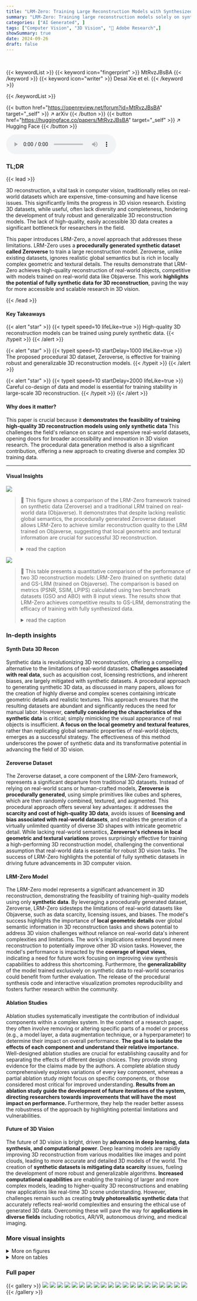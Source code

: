 ```yaml
---
title: "LRM-Zero: Training Large Reconstruction Models with Synthesized Data"
summary: "LRM-Zero: Training large reconstruction models solely on synthetic data, achieving quality comparable to real-data trained models."
categories: ["AI Generated", ]
tags: ["Computer Vision", "3D Vision", "🏢 Adobe Research",]
showSummary: true
date: 2024-09-26
draft: false
---
```


<br>

{{< keywordList >}}
{{< keyword icon="fingerprint" >}} MtRvzJBsBA {{< /keyword >}}
{{< keyword icon="writer" >}} Desai Xie et el. {{< /keyword >}}
 
{{< /keywordList >}}

{{< button href="https://openreview.net/forum?id=MtRvzJBsBA" target="_self" >}}
↗ arXiv
{{< /button >}}
{{< button href="https://huggingface.co/papers/MtRvzJBsBA" target="_self" >}}
↗ Hugging Face
{{< /button >}}



<audio controls>
    <source src="https://ai-paper-reviewer.com/MtRvzJBsBA/podcast.wav" type="audio/wav">
    Your browser does not support the audio element.
</audio>


### TL;DR


{{< lead >}}

3D reconstruction, a vital task in computer vision, traditionally relies on real-world datasets which are expensive, time-consuming and have license issues.  This significantly limits the progress in 3D vision research. Existing 3D datasets, while useful, often lack diversity and completeness, hindering the development of truly robust and generalizable 3D reconstruction models.  The lack of high-quality, easily accessible 3D data creates a significant bottleneck for researchers in the field.



This paper introduces LRM-Zero, a novel approach that addresses these limitations. LRM-Zero uses a **procedurally generated synthetic dataset called Zeroverse** to train a large reconstruction model. Zeroverse, unlike existing datasets, ignores realistic global semantics but is rich in locally complex geometric and textural details.  The results demonstrate that LRM-Zero achieves high-quality reconstruction of real-world objects, competitive with models trained on real-world data like Objaverse. This work **highlights the potential of fully synthetic data for 3D reconstruction**, paving the way for more accessible and scalable research in 3D vision.

{{< /lead >}}


#### Key Takeaways

{{< alert "star" >}}
{{< typeit speed=10 lifeLike=true >}} High-quality 3D reconstruction models can be trained using purely synthetic data. {{< /typeit >}}
{{< /alert >}}

{{< alert "star" >}}
{{< typeit speed=10 startDelay=1000 lifeLike=true >}} The proposed procedural 3D dataset, Zeroverse, is effective for training robust and generalizable 3D reconstruction models. {{< /typeit >}}
{{< /alert >}}

{{< alert "star" >}}
{{< typeit speed=10 startDelay=2000 lifeLike=true >}} Careful co-design of data and model is essential for training stability in large-scale 3D reconstruction. {{< /typeit >}}
{{< /alert >}}

#### Why does it matter?
This paper is crucial because it **demonstrates the feasibility of training high-quality 3D reconstruction models using only synthetic data**  This challenges the field's reliance on scarce and expensive real-world datasets, opening doors for broader accessibility and innovation in 3D vision research. The procedural data generation method is also a significant contribution, offering a new approach to creating diverse and complex 3D training data.

------
#### Visual Insights



![](https://ai-paper-reviewer.com/MtRvzJBsBA/figures_1_1.jpg)

> 🔼 This figure shows a comparison of the LRM-Zero framework trained on synthetic data (Zeroverse) and a traditional LRM trained on real-world data (Objaverse).  It demonstrates that despite lacking realistic global semantics, the procedurally generated Zeroverse dataset allows LRM-Zero to achieve similar reconstruction quality to the LRM trained on Objaverse, suggesting that local geometric and textural information are crucial for successful 3D reconstruction.
> <details>
> <summary>read the caption</summary>
> Figure 1: We present our LRM-Zero framework trained with synthesized procedural data Zeroverse. Zeroverse (top left) is created from random primitives with textures and augmentations, thus it does not contain semantical information as in Objaverse (bottom left). Nevertheless, when training with the same large reconstruction model architecture [107] on both datasets, LRM-Zero can match objaverse-trained LRM's (denoted as ‘LRM') visual quality (right part) of reconstructions. A possible explanation is that 3D reconstruction, although serves as a core task in 3D vision, rely mostly on local information instead of global semantics. Reconstruction is visualized with RGB and position-based renderings, and interactive viewers can be found on our website.
> </details>





![](https://ai-paper-reviewer.com/MtRvzJBsBA/tables_4_1.jpg)

> 🔼 This table presents a quantitative comparison of the performance of two 3D reconstruction models: LRM-Zero (trained on synthetic data) and GS-LRM (trained on Objaverse).  The comparison is based on metrics (PSNR, SSIM, LPIPS) calculated using two benchmark datasets (GSO and ABO) with 8 input views.  The results show that LRM-Zero achieves competitive results to GS-LRM, demonstrating the efficacy of training with fully synthesized data.
> <details>
> <summary>read the caption</summary>
> Table 1: Quantitative results comparing LRM-Zero with GS-LRM [107] (trained on Objaverse) under the 8-input-view setting. We use GSO [28] and ABO [18] evaluation datasets and PSNR, SSIM, and LPIPS [108] metrics. LRM-Zero demonstrates competitive performance against GS-LRM.
> </details>





### In-depth insights


#### Synth Data 3D Recon
Synthetic data is revolutionizing 3D reconstruction, offering a compelling alternative to the limitations of real-world datasets.  **Challenges associated with real data**, such as acquisition cost, licensing restrictions, and inherent biases, are largely mitigated with synthetic datasets.  A procedural approach to generating synthetic 3D data, as discussed in many papers, allows for the creation of highly diverse and complex scenes containing intricate geometric details and realistic textures.  This approach ensures that the resulting datasets are abundant and significantly reduces the need for manual labor.  However, **carefully considering the characteristics of the synthetic data** is critical; simply mimicking the visual appearance of real objects is insufficient.  **A focus on the local geometry and textural features**, rather than replicating global semantic properties of real-world objects, emerges as a successful strategy.   The effectiveness of this method underscores the power of synthetic data and its transformative potential in advancing the field of 3D vision.

#### Zeroverse Dataset
The Zeroverse dataset, a core component of the LRM-Zero framework, represents a significant departure from traditional 3D datasets.  Instead of relying on real-world scans or human-crafted models, **Zeroverse is procedurally generated**, using simple primitives like cubes and spheres, which are then randomly combined, textured, and augmented. This procedural approach offers several key advantages: it addresses the **scarcity and cost of high-quality 3D data**, avoids issues of **licensing and bias associated with real-world datasets**, and enables the generation of a virtually unlimited quantity of diverse 3D shapes with intricate geometric detail.  While lacking real-world semantics, **Zeroverse's richness in local geometric and textural variations** proves surprisingly effective for training a high-performing 3D reconstruction model, challenging the conventional assumption that real-world data is essential for robust 3D vision tasks.  The success of LRM-Zero highlights the potential of fully synthetic datasets in driving future advancements in 3D computer vision.

#### LRM-Zero Model
The LRM-Zero model represents a significant advancement in 3D reconstruction, demonstrating the feasibility of training high-quality models using only **synthetic data**.  By leveraging a procedurally generated dataset, Zeroverse, LRM-Zero sidesteps the limitations of real-world datasets like Objaverse, such as data scarcity, licensing issues, and biases. The model's success highlights the importance of **local geometric details** over global semantic information in 3D reconstruction tasks and shows potential to address 3D vision challenges without reliance on real-world data's inherent complexities and limitations. The work's implications extend beyond mere reconstruction to potentially improve other 3D vision tasks.  However, the model's performance is impacted by the **coverage of input views**, indicating a need for future work focusing on improving view synthesis capabilities to address this shortcoming.  Furthermore, the **generalizability** of the model trained exclusively on synthetic data to real-world scenarios could benefit from further evaluation.  The release of the procedural synthesis code and interactive visualization promotes reproducibility and fosters further research within the community.

#### Ablation Studies
Ablation studies systematically investigate the contribution of individual components within a complex system.  In the context of a research paper, they often involve removing or altering specific parts of a model or process (e.g., a model layer, a data augmentation technique, or a hyperparameter) to determine their impact on overall performance. **The goal is to isolate the effects of each component and understand their relative importance.**  Well-designed ablation studies are crucial for establishing causality and for separating the effects of different design choices. They provide strong evidence for the claims made by the authors.  A complete ablation study comprehensively explores variations of every key component, whereas a partial ablation study might focus on specific components, or those considered most critical for improved understanding. **Results from an ablation study guide the development of future iterations of the system, directing researchers towards improvements that will have the most impact on performance.**  Furthermore, they help the reader better assess the robustness of the approach by highlighting potential limitations and vulnerabilities.

#### Future of 3D Vision
The future of 3D vision is bright, driven by **advances in deep learning, data synthesis, and computational power**.  Deep learning models are rapidly improving 3D reconstruction from various modalities like images and point clouds, leading to more accurate and detailed 3D models of the world.  The creation of **synthetic datasets is mitigating data scarcity** issues, fueling the development of more robust and generalizable algorithms.  **Increased computational capabilities** are enabling the training of larger and more complex models, leading to higher-quality 3D reconstructions and enabling new applications like real-time 3D scene understanding. However, challenges remain such as creating **truly photorealistic synthetic data** that accurately reflects real-world complexities and ensuring the ethical use of generated 3D data.  Overcoming these will pave the way for **applications in diverse fields** including robotics, AR/VR, autonomous driving, and medical imaging.


### More visual insights

<details>
<summary>More on figures
</summary>


![](https://ai-paper-reviewer.com/MtRvzJBsBA/figures_3_1.jpg)

> 🔼 This figure illustrates the process of creating synthetic 3D shapes for the Zeroverse dataset. It starts with a pool of primitive shapes (cube, sphere, cylinder, cone, and torus) and random textures. These primitives are combined randomly to create a composite shape. Three types of augmentations are then applied to add complexity and diversity to the shapes: height-field augmentation, boolean difference augmentation, and wireframe augmentation. The resulting shapes are more intricate and better resemble real-world objects.
> <details>
> <summary>read the caption</summary>
> Figure 2: Illustration of the Zeroverse data creation process. A random textured shape is first composited from primitive shapes and textures (Sec. 3.1). Then different augmentations (i.e., height field, boolean difference, wireframes in Sec. 3.2) are applied to enhance the dataset characteristics (e.g., curved surfaces, concavity, and thin structures). More visualizations in Appendix and website.
> </details>



![](https://ai-paper-reviewer.com/MtRvzJBsBA/figures_6_1.jpg)

> 🔼 This figure shows a comparison of the LRM-Zero framework trained on synthetic data (Zeroverse) and a comparable model trained on real-world data (Objaverse).  It highlights that despite using entirely synthetic data lacking global semantic information, LRM-Zero achieves similar reconstruction quality to the Objaverse-trained model, suggesting that local geometric and textural details are more crucial for successful 3D reconstruction than previously thought.  The figure includes visualizations of the input data, the model architecture, and the reconstruction results.
> <details>
> <summary>read the caption</summary>
> Figure 1: We present our LRM-Zero framework trained with synthesized procedural data Zeroverse. Zeroverse (top left) is created from random primitives with textures and augmentations, thus it does not contain semantical information as in Objaverse (bottom left). Nevertheless, when training with the same large reconstruction model architecture [107] on both datasets, LRM-Zero can match objaverse-trained LRM's (denoted as ‘LRM') visual quality (right part) of reconstructions. A possible explanation is that 3D reconstruction, although serves as a core task in 3D vision, rely mostly on local information instead of global semantics. Reconstruction is visualized with RGB and position-based renderings, and interactive viewers can be found on our website.
> </details>



![](https://ai-paper-reviewer.com/MtRvzJBsBA/figures_7_1.jpg)

> 🔼 This figure shows a comparison between the LRM-Zero framework trained on synthetic data (Zeroverse) and a traditional LRM trained on real-world data (Objaverse).  The left side displays examples from each dataset, highlighting Zeroverse's procedural generation of non-semantic shapes compared to Objaverse's realistic objects. The right side shows the reconstruction results from both models, demonstrating that LRM-Zero achieves comparable visual quality despite being trained solely on synthetic data. This suggests that local geometric and textural information might be more crucial for 3D reconstruction than global semantic understanding.
> <details>
> <summary>read the caption</summary>
> Figure 1: We present our LRM-Zero framework trained with synthesized procedural data Zeroverse. Zeroverse (top left) is created from random primitives with textures and augmentations, thus it does not contain semantical information as in Objaverse (bottom left). Nevertheless, when training with the same large reconstruction model architecture [107] on both datasets, LRM-Zero can match objaverse-trained LRM's (denoted as ‘LRM') visual quality (right part) of reconstructions. A possible explanation is that 3D reconstruction, although serves as a core task in 3D vision, rely mostly on local information instead of global semantics. Reconstruction is visualized with RGB and position-based renderings, and interactive viewers can be found on our website.
> </details>



![](https://ai-paper-reviewer.com/MtRvzJBsBA/figures_7_2.jpg)

> 🔼 This figure illustrates the LRM-Zero framework and compares its performance against a model trained on real data.  LRM-Zero uses synthetic data generated procedurally (Zeroverse) that lacks semantic information unlike the Objaverse dataset used for comparison. The comparison shows that despite the lack of real-world semantics in its training data, LRM-Zero achieves comparable reconstruction quality to models trained on real data. This suggests that local geometric and textural features may be more crucial to reconstruction than global scene understanding.
> <details>
> <summary>read the caption</summary>
> Figure 1: We present our LRM-Zero framework trained with synthesized procedural data Zeroverse. Zeroverse (top left) is created from random primitives with textures and augmentations, thus it does not contain semantical information as in Objaverse (bottom left). Nevertheless, when training with the same large reconstruction model architecture [107] on both datasets, LRM-Zero can match objaverse-trained LRM's (denoted as ‘LRM') visual quality (right part) of reconstructions. A possible explanation is that 3D reconstruction, although serves as a core task in 3D vision, rely mostly on local information instead of global semantics. Reconstruction is visualized with RGB and position-based renderings, and interactive viewers can be found on our website.
> </details>



![](https://ai-paper-reviewer.com/MtRvzJBsBA/figures_17_1.jpg)

> 🔼 This figure shows a collection of 16 randomly sampled 3D objects generated by the Zeroverse dataset.  The images illustrate the diversity of shapes, textures, and compositions produced by the procedural generation process.  It highlights the complexity and variety of objects present in Zeroverse, which are not constrained by real-world semantic information but exhibit rich local geometric details.
> <details>
> <summary>read the caption</summary>
> Figure 6: Uniformly sampled objects from Zeroverse to visualize its data distribution.
> </details>



![](https://ai-paper-reviewer.com/MtRvzJBsBA/figures_18_1.jpg)

> 🔼 This figure shows the overall framework of the LRM-Zero model.  The left side shows the training data: Zeroverse (synthetic data generated from simple primitives) and Objaverse (real-world data). The right side shows the input (sparse-view images) and output (3D reconstruction) of the model. The comparison highlights that despite using entirely synthetic data, LRM-Zero achieves comparable reconstruction quality to a model trained on real-world data, suggesting that local geometric features are more critical than global semantics for this task.
> <details>
> <summary>read the caption</summary>
> Figure 1: We present our LRM-Zero framework trained with synthesized procedural data Zeroverse. Zeroverse (top left) is created from random primitives with textures and augmentations, thus it does not contain semantical information as in Objaverse (bottom left). Nevertheless, when training with the same large reconstruction model architecture [107] on both datasets, LRM-Zero can match objaverse-trained LRM's (denoted as ‘LRM') visual quality (right part) of reconstructions. A possible explanation is that 3D reconstruction, although serves as a core task in 3D vision, rely mostly on local information instead of global semantics. Reconstruction is visualized with RGB and position-based renderings, and interactive viewers can be found on our website.
> </details>



![](https://ai-paper-reviewer.com/MtRvzJBsBA/figures_19_1.jpg)

> 🔼 This figure compares the qualitative results of 3D reconstruction between LRM-Zero and GS-LRM on several examples. The first row shows that when some parts of the objects are not visible in the input views, the reconstruction quality of LRM-Zero is significantly worse than GS-LRM. However, when the input views provide good coverage of the object (from the second row to the last row), both models achieve comparable results.
> <details>
> <summary>read the caption</summary>
> Figure 8: Qualitative comparison of LRM-Zero (left two columns) and GS-LRM (right two columns). When there is invisible region in the input views (first row), LRM-Zero produces poor reconstruction results. When the input views have good coverage (second row to fifth row), LRM-Zero performs similarly well as GS-LRM.
> </details>



</details>




<details>
<summary>More on tables
</summary>


![](https://ai-paper-reviewer.com/MtRvzJBsBA/tables_7_1.jpg)
> 🔼 This table presents a quantitative comparison of the performance of the LRM-Zero model (trained on synthetic data) and the GS-LRM model (trained on Objaverse) on two standard 3D reconstruction benchmarks: GSO and ABO.  The comparison uses three metrics: PSNR, SSIM, and LPIPS, which evaluate the visual quality of the 3D reconstructions.  The results demonstrate that LRM-Zero achieves competitive performance compared to GS-LRM, suggesting that high-quality 3D reconstruction is possible even without training on real-world data.
> <details>
> <summary>read the caption</summary>
> Table 1: Quantitative results comparing LRM-Zero with GS-LRM [107] (trained on Objaverse) under the 8-input-view setting. We use GSO [28] and ABO [18] evaluation datasets and PSNR, SSIM, and LPIPS [108] metrics. LRM-Zero demonstrates competitive performance against GS-LRM.
> </details>

![](https://ai-paper-reviewer.com/MtRvzJBsBA/tables_8_1.jpg)
> 🔼 This table presents a quantitative comparison of the performance of LRM-Zero and GS-LRM on two standard 3D reconstruction benchmarks, GSO and ABO.  The comparison uses the PSNR, SSIM, and LPIPS metrics, with the experiment configured to use 8 input views.  The results show that LRM-Zero achieves competitive performance compared to GS-LRM, which was trained on the Objaverse dataset, despite LRM-Zero being trained solely on synthetic data.
> <details>
> <summary>read the caption</summary>
> Table 1: Quantitative results comparing LRM-Zero with GS-LRM [107] (trained on Objaverse) under the 8-input-view setting. We use GSO [28] and ABO [18] evaluation datasets and PSNR, SSIM, and LPIPS [108] metrics. LRM-Zero demonstrates competitive performance against GS-LRM.
> </details>

![](https://ai-paper-reviewer.com/MtRvzJBsBA/tables_8_2.jpg)
> 🔼 This table presents a quantitative comparison of the performance of two NeRF-based Large Reconstruction Models (LRMs): NeRF-LRM-Zero and NeRF-LRM-Objv.  NeRF-LRM-Zero is trained using the synthetic Zeroverse dataset, while NeRF-LRM-Objv is trained using the Objaverse dataset. The comparison is based on the PSNR, SSIM, and LPIPS metrics evaluated on the GSO and ABO benchmark datasets.  The results indicate that despite being trained on fully synthesized data, NeRF-LRM-Zero achieves comparable performance to NeRF-LRM-Objv, which is trained on real-world data. This highlights the potential of using synthetic data for training effective 3D reconstruction models.
> <details>
> <summary>read the caption</summary>
> Table 5: NeRF-LRM-Zero performs competitively against NeRF-LRM-Objv.
> </details>

![](https://ai-paper-reviewer.com/MtRvzJBsBA/tables_8_3.jpg)
> 🔼 This table presents a quantitative comparison of the performance of two 3D reconstruction models: LRM-Zero and GS-LRM.  LRM-Zero is trained using only synthetic data, while GS-LRM is trained on the Objaverse dataset. The comparison is made using three metrics (PSNR, SSIM, LPIPS) and two evaluation datasets (GSO, ABO). The results show that LRM-Zero, despite being trained on synthetic data, achieves competitive performance compared to GS-LRM.
> <details>
> <summary>read the caption</summary>
> Table 1: Quantitative results comparing LRM-Zero with GS-LRM [107] (trained on Objaverse) under the 8-input-view setting. We use GSO [28] and ABO [18] evaluation datasets and PSNR, SSIM, and LPIPS [108] metrics. LRM-Zero demonstrates competitive performance against GS-LRM.
> </details>

![](https://ai-paper-reviewer.com/MtRvzJBsBA/tables_17_1.jpg)
> 🔼 This table presents a quantitative comparison of the performance of LRM-Zero and GS-LRM on two benchmark datasets (GSO and ABO) using three metrics (PSNR, SSIM, and LPIPS).  LRM-Zero, trained on synthetic data, is compared to GS-LRM, which was trained on the Objaverse dataset. The results show that LRM-Zero achieves competitive performance to GS-LRM, demonstrating the effectiveness of training with synthetic data.
> <details>
> <summary>read the caption</summary>
> Table 1: Quantitative results comparing LRM-Zero with GS-LRM [107] (trained on Objaverse) under the 8-input-view setting. We use GSO [28] and ABO [18] evaluation datasets and PSNR, SSIM, and LPIPS [108] metrics. LRM-Zero demonstrates competitive performance against GS-LRM.
> </details>

![](https://ai-paper-reviewer.com/MtRvzJBsBA/tables_20_1.jpg)
> 🔼 This table presents a quantitative comparison of the performance of LRM-Zero and GS-LRM on two benchmark datasets (GSO and ABO) using three metrics (PSNR, SSIM, LPIPS).  The comparison is done for the 8-input-view setting, highlighting the performance of LRM-Zero, which is trained only on synthetic data, relative to the GS-LRM model trained on real-world data (Objaverse).
> <details>
> <summary>read the caption</summary>
> Table 1: Quantitative results comparing LRM-Zero with GS-LRM [107] (trained on Objaverse) under the 8-input-view setting. We use GSO [28] and ABO [18] evaluation datasets and PSNR, SSIM, and LPIPS [108] metrics. LRM-Zero demonstrates competitive performance against GS-LRM.
> </details>

![](https://ai-paper-reviewer.com/MtRvzJBsBA/tables_21_1.jpg)
> 🔼 This table presents a quantitative comparison of the performance of LRM-Zero and GS-LRM on two standard 3D reconstruction benchmarks (GSO and ABO).  It uses 8 input views and evaluates the results using three metrics: PSNR, SSIM, and LPIPS.  The results demonstrate that LRM-Zero, despite being trained only on synthetic data, achieves comparable performance to GS-LRM, which is trained on real-world data (Objaverse).
> <details>
> <summary>read the caption</summary>
> Table 1: Quantitative results comparing LRM-Zero with GS-LRM [107] (trained on Objaverse) under the 8-input-view setting. We use GSO [28] and ABO [18] evaluation datasets and PSNR, SSIM, and LPIPS [108] metrics. LRM-Zero demonstrates competitive performance against GS-LRM.
> </details>

![](https://ai-paper-reviewer.com/MtRvzJBsBA/tables_23_1.jpg)
> 🔼 This table presents a quantitative comparison of the performance of LRM-Zero and GS-LRM models on two benchmark datasets, GSO and ABO.  The comparison is done using three metrics: PSNR, SSIM, and LPIPS, all common in evaluating image quality.  The results show that LRM-Zero, a model trained entirely on synthetic data, achieves comparable results to GS-LRM, which was trained on the real-world Objaverse dataset.  The comparison is performed using 8 input views.
> <details>
> <summary>read the caption</summary>
> Table 1: Quantitative results comparing LRM-Zero with GS-LRM [107] (trained on Objaverse) under the 8-input-view setting. We use GSO [28] and ABO [18] evaluation datasets and PSNR, SSIM, and LPIPS [108] metrics. LRM-Zero demonstrates competitive performance against GS-LRM.
> </details>

![](https://ai-paper-reviewer.com/MtRvzJBsBA/tables_24_1.jpg)
> 🔼 This table presents a quantitative comparison of the performance of LRM-Zero and GS-LRM models on two benchmark datasets, GSO and ABO.  The comparison is based on three metrics: PSNR, SSIM, and LPIPS. The results show that LRM-Zero, trained entirely on synthetic data, achieves competitive performance to GS-LRM, which was trained on the real-world Objaverse dataset.  The experiment used 8 input views.
> <details>
> <summary>read the caption</summary>
> Table 1: Quantitative results comparing LRM-Zero with GS-LRM [107] (trained on Objaverse) under the 8-input-view setting. We use GSO [28] and ABO [18] evaluation datasets and PSNR, SSIM, and LPIPS [108] metrics. LRM-Zero demonstrates competitive performance against GS-LRM.
> </details>

![](https://ai-paper-reviewer.com/MtRvzJBsBA/tables_24_2.jpg)
> 🔼 This table presents a quantitative comparison of the performance of LRM-Zero and GS-LRM on two standard 3D reconstruction benchmarks (GSO and ABO) using 8 input views.  The metrics used are PSNR, SSIM, and LPIPS, which measure the visual quality of the 3D reconstruction.  The results show that LRM-Zero, which is trained solely on synthetic data, achieves competitive results to GS-LRM, which uses real-world data for training.
> <details>
> <summary>read the caption</summary>
> Table 1: Quantitative results comparing LRM-Zero with GS-LRM [107] (trained on Objaverse) under the 8-input-view setting. We use GSO [28] and ABO [18] evaluation datasets and PSNR, SSIM, and LPIPS [108] metrics. LRM-Zero demonstrates competitive performance against GS-LRM.
> </details>

</details>




### Full paper

{{< gallery >}}
<img src="https://ai-paper-reviewer.com/MtRvzJBsBA/1.png" class="grid-w50 md:grid-w33 xl:grid-w25" />
<img src="https://ai-paper-reviewer.com/MtRvzJBsBA/2.png" class="grid-w50 md:grid-w33 xl:grid-w25" />
<img src="https://ai-paper-reviewer.com/MtRvzJBsBA/3.png" class="grid-w50 md:grid-w33 xl:grid-w25" />
<img src="https://ai-paper-reviewer.com/MtRvzJBsBA/4.png" class="grid-w50 md:grid-w33 xl:grid-w25" />
<img src="https://ai-paper-reviewer.com/MtRvzJBsBA/5.png" class="grid-w50 md:grid-w33 xl:grid-w25" />
<img src="https://ai-paper-reviewer.com/MtRvzJBsBA/6.png" class="grid-w50 md:grid-w33 xl:grid-w25" />
<img src="https://ai-paper-reviewer.com/MtRvzJBsBA/7.png" class="grid-w50 md:grid-w33 xl:grid-w25" />
<img src="https://ai-paper-reviewer.com/MtRvzJBsBA/8.png" class="grid-w50 md:grid-w33 xl:grid-w25" />
<img src="https://ai-paper-reviewer.com/MtRvzJBsBA/9.png" class="grid-w50 md:grid-w33 xl:grid-w25" />
<img src="https://ai-paper-reviewer.com/MtRvzJBsBA/10.png" class="grid-w50 md:grid-w33 xl:grid-w25" />
<img src="https://ai-paper-reviewer.com/MtRvzJBsBA/11.png" class="grid-w50 md:grid-w33 xl:grid-w25" />
<img src="https://ai-paper-reviewer.com/MtRvzJBsBA/12.png" class="grid-w50 md:grid-w33 xl:grid-w25" />
<img src="https://ai-paper-reviewer.com/MtRvzJBsBA/13.png" class="grid-w50 md:grid-w33 xl:grid-w25" />
<img src="https://ai-paper-reviewer.com/MtRvzJBsBA/14.png" class="grid-w50 md:grid-w33 xl:grid-w25" />
<img src="https://ai-paper-reviewer.com/MtRvzJBsBA/15.png" class="grid-w50 md:grid-w33 xl:grid-w25" />
<img src="https://ai-paper-reviewer.com/MtRvzJBsBA/16.png" class="grid-w50 md:grid-w33 xl:grid-w25" />
<img src="https://ai-paper-reviewer.com/MtRvzJBsBA/17.png" class="grid-w50 md:grid-w33 xl:grid-w25" />
<img src="https://ai-paper-reviewer.com/MtRvzJBsBA/18.png" class="grid-w50 md:grid-w33 xl:grid-w25" />
<img src="https://ai-paper-reviewer.com/MtRvzJBsBA/19.png" class="grid-w50 md:grid-w33 xl:grid-w25" />
<img src="https://ai-paper-reviewer.com/MtRvzJBsBA/20.png" class="grid-w50 md:grid-w33 xl:grid-w25" />
{{< /gallery >}}